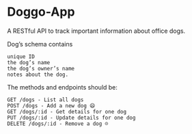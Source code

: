 # Doggo-App

A RESTful API to track important information about office dogs. 

Dog’s schema contains
```
unique ID
the dog’s name
the dog’s owner’s name
notes about the dog. 
```

The methods and endpoints should be:
```
GET /dogs - List all dogs
POST /dogs - Add a new dog 😄
GET /dogs/:id - Get details for one dog
PUT /dogs/:id - Update details for one dog
DELETE /dogs/:id - Remove a dog ☹️
```
